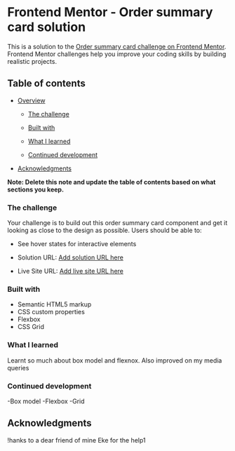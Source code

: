 # Frontend Mentor - Order summary card solution

This is a solution to the [Order summary card challenge on Frontend Mentor](https://www.frontendmentor.io/challenges/order-summary-component-QlPmajDUj). Frontend Mentor challenges help you improve your coding skills by building realistic projects.

## Table of contents

- [Overview](#overview)

  - [The challenge](#the-challenge)

  - [Built with](#built-with)
  - [What I learned](#what-i-learned)
  - [Continued development](#continued-development)

- [Acknowledgments](#acknowledgments)

**Note: Delete this note and update the table of contents based on what sections you keep.**

### The challenge

Your challenge is to build out this order summary card component and get it looking as close to the design as possible.
Users should be able to:

- See hover states for interactive elements

- Solution URL: [Add solution URL here](https://your-solution-url.com)
- Live Site URL: [Add live site URL here](https://your-live-site-url.com)

### Built with

- Semantic HTML5 markup
- CSS custom properties
- Flexbox
- CSS Grid

### What I learned

Learnt so much about box model and flexnox. Also improved on my media queries

### Continued development

-Box model
-Flexbox
-Grid

## Acknowledgments

!hanks to a dear friend of mine Eke for the help1

